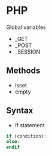 # PHP

Global variables

* \_GET
* \_POST
* \_SESSION

## Methods
* isset
* empty

## Syntax

* If statement
```php
if (condition):
else:
endif
```
